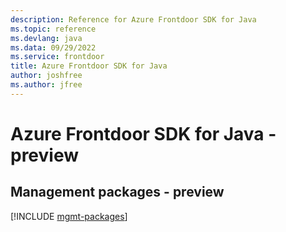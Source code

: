 ```yaml
---
description: Reference for Azure Frontdoor SDK for Java
ms.topic: reference
ms.devlang: java
ms.data: 09/29/2022
ms.service: frontdoor
title: Azure Frontdoor SDK for Java
author: joshfree
ms.author: jfree
---
```

# Azure Frontdoor SDK for Java - preview

## Management packages - preview
[!INCLUDE [mgmt-packages](frontdoor-mgmt-index.md)]